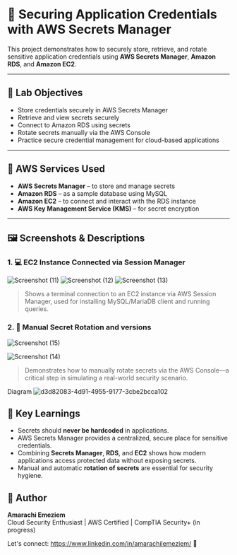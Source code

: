 # 🔐 Securing Application Credentials with AWS Secrets Manager

This project demonstrates how to securely store, retrieve, and rotate sensitive application credentials using **AWS Secrets Manager**, **Amazon RDS**, and **Amazon EC2**.

---

## 📌 Lab Objectives

- Store credentials securely in AWS Secrets Manager
- Retrieve and view secrets securely
- Connect to Amazon RDS using secrets
- Rotate secrets manually via the AWS Console
- Practice secure credential management for cloud-based applications

---

## 🧰 AWS Services Used

- **AWS Secrets Manager** – to store and manage secrets
- **Amazon RDS** – as a sample database using MySQL
- **Amazon EC2** – to connect and interact with the RDS instance
- **AWS Key Management Service (KMS)** – for secret encryption

---

## 🖼️ Screenshots & Descriptions

### 1. 💻 EC2 Instance Connected via Session Manager
![Screenshot (11)](https://github.com/user-attachments/assets/53616f8f-6572-4699-803f-afb8afb83400)
![Screenshot (12)](https://github.com/user-attachments/assets/cf63e0cb-7699-402a-a377-aad4595b9fa6)
![Screenshot (13)](https://github.com/user-attachments/assets/b0359f2e-34c3-40a2-8a12-fb7bf29f718b)

> Shows a terminal connection to an EC2 instance via AWS Session Manager, used for installing MySQL/MariaDB client and running queries.


### 2. 🔁 Manual Secret Rotation and versions
![Screenshot (15)](https://github.com/user-attachments/assets/cb4256e2-91d9-4525-899d-9c76a39732d4)

![Screenshot (14)](https://github.com/user-attachments/assets/a8622897-4cdd-4d80-b0ac-f9657eca188e)

> Demonstrates how to manually rotate secrets via the AWS Console—a critical step in simulating a real-world security scenario.

Diagram
![d3d82083-4d91-4955-9177-3cbe2bcca102](https://github.com/user-attachments/assets/74e27d09-3fe8-4401-b7af-f3f4a24271d5)


## 🧠 Key Learnings

- Secrets should **never be hardcoded** in applications.
- AWS Secrets Manager provides a centralized, secure place for sensitive credentials.
- Combining **Secrets Manager**, **RDS**, and **EC2** shows how modern applications access protected data without exposing secrets.
- Manual and automatic **rotation of secrets** are essential for security hygiene.

## 📣 Author

**Amarachi Emeziem**  
Cloud Security Enthusiast | AWS Certified | CompTIA Security+ (in progress)

Let's connect: https://www.linkedin.com/in/amarachilemeziem/ 🚀

